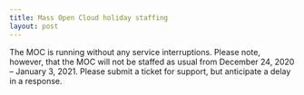 ```yaml
---
title: Mass Open Cloud holiday staffing
layout: post
---
```


The MOC is running without any service interruptions. Please note, however, that the MOC will not be staffed as usual from December 24, 2020 – January 3, 2021.  Please submit a ticket for support, but anticipate a delay in a response.
